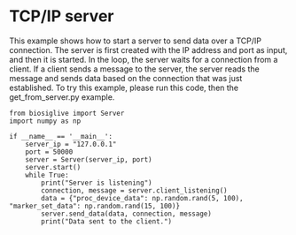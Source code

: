 # TCP/IP server

This example shows how to start a server to send data over a TCP/IP connection.
The server is first created with the IP address and port as input, and then it is started. In the loop, the server waits for a connection from a client. If a client sends a message to the server, the server reads the message and sends data based on the connection that was just established.
To try this example, please run this code, then the get_from_server.py example.

```
from biosiglive import Server
import numpy as np

if __name__ == '__main__':
    server_ip = "127.0.0.1"
    port = 50000
    server = Server(server_ip, port)
    server.start()
    while True:
        print("Server is listening")
        connection, message = server.client_listening()
        data = {"proc_device_data": np.random.rand(5, 100), "marker_set_data": np.random.rand(15, 100)}
        server.send_data(data, connection, message)
        print("Data sent to the client.")
```
